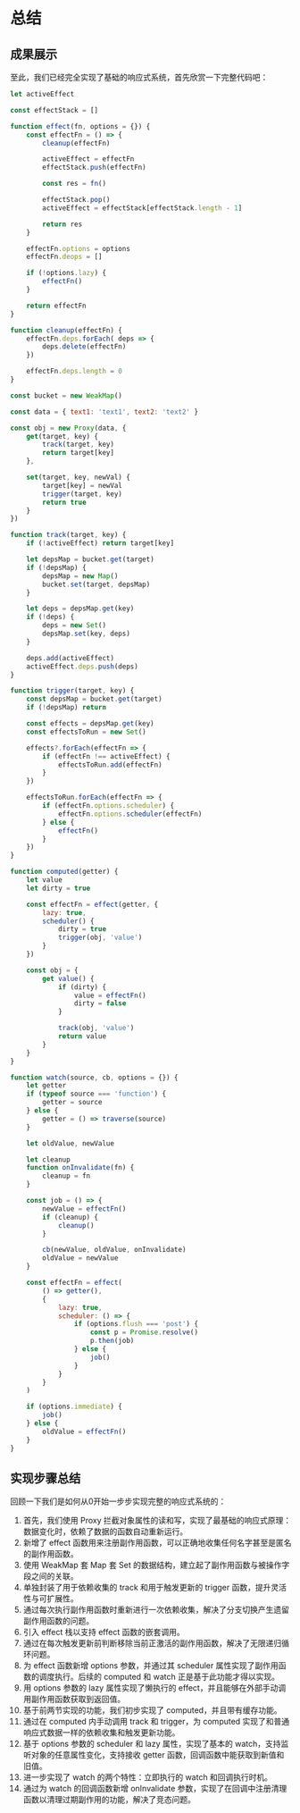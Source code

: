 # 总结
## 成果展示
至此，我们已经完全实现了基础的响应式系统，首先欣赏一下完整代码吧：
```js
let activeEffect

const effectStack = []

function effect(fn, options = {}) {
    const effectFn = () => {
        cleanup(effectFn)

        activeEffect = effectFn
        effectStack.push(effectFn)

        const res = fn()

        effectStack.pop()
        activeEffect = effectStack[effectStack.length - 1]

        return res
    }

    effectFn.options = options
    effectFn.deops = []

    if (!options.lazy) {
        effectFn()
    }

    return effectFn
}

function cleanup(effectFn) {
    effectFn.deps.forEach( deps => {
        deps.delete(effectFn)
    })

    effectFn.deps.length = 0
}

const bucket = new WeakMap()

const data = { text1: 'text1', text2: 'text2' }

const obj = new Proxy(data, {
    get(target, key) {
        track(target, key)
        return target[key]
    },

    set(target, key, newVal) {
        target[key] = newVal
        trigger(target, key)
        return true
    }
})

function track(target, key) {
    if (!activeEffect) return target[key]

    let depsMap = bucket.get(target)
    if (!depsMap) {
        depsMap = new Map()
        bucket.set(target, depsMap)
    }

    let deps = depsMap.get(key)
    if (!deps) {
        deps = new Set()
        depsMap.set(key, deps)
    }

    deps.add(activeEffect)
    activeEffect.deps.push(deps)
}

function trigger(target, key) {
    const depsMap = bucket.get(target)
    if (!depsMap) return

    const effects = depsMap.get(key)
    const effectsToRun = new Set()

    effects?.forEach(effectFn => {
        if (effectFn !== activeEffect) {
            effectsToRun.add(effectFn)
        }
    })

    effectsToRun.forEach(effectFn => {
        if (effectFn.options.scheduler) {
            effectFn.options.scheduler(effectFn)
        } else {
            effectFn()
        }
    })
}

function computed(getter) {
    let value
    let dirty = true

    const effectFn = effect(getter, {
        lazy: true,
        scheduler() {
            dirty = true
            trigger(obj, 'value')
        }
    })

    const obj = {
        get value() {
            if (dirty) {
                value = effectFn()
                dirty = false
            }

            track(obj, 'value')
            return value
        }
    }
}

function watch(source, cb, options = {}) {
    let getter
    if (typeof source === 'function') {
        getter = source
    } else {
        getter = () => traverse(source)
    }

    let oldValue, newValue

    let cleanup
    function onInvalidate(fn) {
        cleanup = fn
    }

    const job = () => {
        newValue = effectFn()
        if (cleanup) {
            cleanup()
        }

        cb(newValue, oldValue, onInvalidate)
        oldValue = newValue
    }

    const effectFn = effect(
        () => getter(),
        {
            lazy: true,
            scheduler: () => {
                if (options.flush === 'post') {
                    const p = Promise.resolve()
                    p.then(job)
                } else {
                    job()
                }
            }
        }
    )

    if (options.immediate) { 
        job()
    } else {
        oldValue = effectFn()
    }
}
```

## 实现步骤总结
回顾一下我们是如何从0开始一步步实现完整的响应式系统的：
1. 首先，我们使用 Proxy 拦截对象属性的读和写，实现了最基础的响应式原理：数据变化时，依赖了数据的函数自动重新运行。
2. 新增了 effect 函数用来注册副作用函数，可以正确地收集任何名字甚至是匿名的副作用函数。
3. 使用 WeakMap 套 Map 套 Set 的数据结构，建立起了副作用函数与被操作字段之间的关联。
4. 单独封装了用于依赖收集的 track 和用于触发更新的 trigger 函数，提升灵活性与可扩展性。
5. 通过每次执行副作用函数时重新进行一次依赖收集，解决了分支切换产生遗留副作用函数的问题。
6. 引入 effect 栈以支持 effect 函数的嵌套调用。
7. 通过在每次触发更新前判断移除当前正激活的副作用函数，解决了无限递归循环问题。
8. 为 effect 函数新增 options 参数，并通过其 scheduler 属性实现了副作用函数的调度执行。后续的 computed 和 watch 正是基于此功能才得以实现。
9. 用 options 参数的 lazy 属性实现了懒执行的 effect，并且能够在外部手动调用副作用函数获取到返回值。
10. 基于前两节实现的功能，我们初步实现了 computed，并且带有缓存功能。
11. 通过在 computed 内手动调用 track 和 trigger，为 computed 实现了和普通响应式数据一样的依赖收集和触发更新功能。
12. 基于 options 参数的 scheduler 和 lazy 属性，实现了基本的 watch，支持监听对象的任意属性变化，支持接收 getter 函数，回调函数中能获取到新值和旧值。
13. 进一步实现了 watch 的两个特性：立即执行的 watch 和回调执行时机。
14. 通过为 watch 的回调函数新增 onInvalidate 参数，实现了在回调中注册清理函数以清理过期副作用的功能，解决了竞态问题。